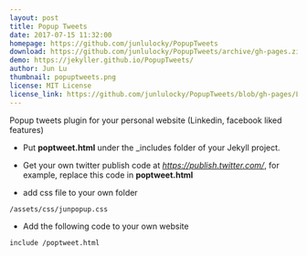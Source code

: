 ```yaml
---
layout: post
title: Popup Tweets
date: 2017-07-15 11:32:00
homepage: https://github.com/junlulocky/PopupTweets
download: https://github.com/junlulocky/PopupTweets/archive/gh-pages.zip
demo: https://jekyller.github.io/PopupTweets/
author: Jun Lu
thumbnail: popuptweets.png
license: MIT License
license_link: https://github.com/junlulocky/PopupTweets/blob/gh-pages/LICENSE
---
```


Popup tweets plugin for your personal website (Linkedin, facebook liked
features)

- Put **poptweet.html** under the _includes folder of your Jekyll
  project.

- Get your own twitter publish code at *https://publish.twitter.com/*,
  for example, replace this code in **poptweet.html**

- add css file to your own folder

```
/assets/css/junpopup.css
```
    
- Add the following code to your own website

```
include /poptweet.html 
```
